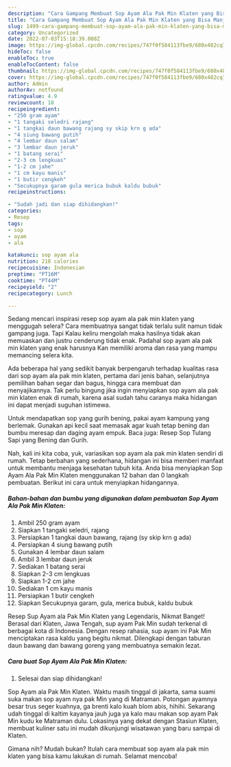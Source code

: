 ```yaml
---
description: "Cara Gampang Membuat Sop Ayam Ala Pak Min Klaten yang Bisa Manjain Lidah, Buat Buka Puasa Bikin Ngiler"
title: "Cara Gampang Membuat Sop Ayam Ala Pak Min Klaten yang Bisa Manjain Lidah, Buat Buka Puasa Bikin Ngiler"
slug: 1499-cara-gampang-membuat-sop-ayam-ala-pak-min-klaten-yang-bisa-manjain-lidah-buat-buka-puasa-bikin-ngiler
category: Uncategorized
date: 2022-07-03T15:18:39.008Z
image: https://img-global.cpcdn.com/recipes/747f0f584113fbe9/680x482cq70/sop-ayam-ala-pak-min-klaten-foto-resep-utama.jpg
hideToc: false
enableToc: true
enableTocContent: false
thumbnail: https://img-global.cpcdn.com/recipes/747f0f584113fbe9/680x482cq70/sop-ayam-ala-pak-min-klaten-foto-resep-utama.jpg
cover: https://img-global.cpcdn.com/recipes/747f0f584113fbe9/680x482cq70/sop-ayam-ala-pak-min-klaten-foto-resep-utama.jpg
author: Admin
authorAv: notfound
ratingvalue: 4.9
reviewcount: 18
recipeingredient:
- "250 gram ayam"
- "1 tangaki seledri rajang"
- "1 tangkai daun bawang rajang sy skip krn g ada"
- "4 siung bawang putih"
- "4 lembar daun salam"
- "3 lembar daun jeruk"
- "1 batang serai"
- "2-3 cm lengkuas"
- "1-2 cm jahe"
- "1 cm kayu manis"
- "1 butir cengkeh"
- "Secukupnya garam gula merica bubuk kaldu bubuk"
recipeinstructions:

- "Sudah jadi dan siap dihidangkan!"
categories:
- Resep
tags:
- sop
- ayam
- ala

katakunci: sop ayam ala 
nutrition: 218 calories
recipecuisine: Indonesian
preptime: "PT16M"
cooktime: "PT44M"
recipeyield: "2"
recipecategory: Lunch

---
```



Sedang mencari inspirasi resep sop ayam ala pak min klaten yang menggugah selera? Cara membuatnya sangat tidak terlalu sulit namun tidak gampang juga. Tapi Kalau keliru mengolah maka hasilnya tidak akan memuaskan dan justru cenderung tidak enak. Padahal sop ayam ala pak min klaten yang enak harusnya Kan memiliki aroma dan rasa yang mampu memancing selera kita.


Ada beberapa hal yang sedikit banyak berpengaruh terhadap kualitas rasa dari sop ayam ala pak min klaten, pertama dari jenis bahan, selanjutnya pemilihan bahan segar dan bagus, hingga cara membuat dan menyajikannya. Tak perlu bingung jika ingin menyiapkan sop ayam ala pak min klaten enak di rumah, karena asal sudah tahu caranya maka hidangan ini dapat menjadi suguhan istimewa.

Untuk mendapatkan sop yang gurih bening, pakai ayam kampung yang berlemak. Gunakan api kecil saat memasak agar kuah tetap bening dan bumbu meresap dan daging ayam empuk. Baca juga: Resep Sop Tulang Sapi yang Bening dan Gurih.


Nah, kali ini kita coba, yuk, variasikan sop ayam ala pak min klaten sendiri di rumah. Tetap berbahan yang sederhana, hidangan ini bisa memberi manfaat untuk membantu menjaga kesehatan tubuh kita. Anda bisa menyiapkan Sop Ayam Ala Pak Min Klaten menggunakan 12 bahan dan 0 langkah pembuatan. Berikut ini cara untuk menyiapkan hidangannya.

<!--inarticleads1-->

##### Bahan-bahan dan bumbu yang digunakan dalam pembuatan Sop Ayam Ala Pak Min Klaten:

1. Ambil 250 gram ayam
1. Siapkan 1 tangaki seledri, rajang
1. Persiapkan 1 tangkai daun bawang, rajang (sy skip krn g ada)
1. Persiapkan 4 siung bawang putih
1. Gunakan 4 lembar daun salam
1. Ambil 3 lembar daun jeruk
1. Sediakan 1 batang serai
1. Siapkan 2-3 cm lengkuas
1. Siapkan 1-2 cm jahe
1. Sediakan 1 cm kayu manis
1. Persiapkan 1 butir cengkeh
1. Siapkan Secukupnya garam, gula, merica bubuk, kaldu bubuk


Resep Sup Ayam ala Pak Min Klaten yang Legendaris, Nikmat Banget! Berasal dari Klaten, Jawa Tengah, sup ayam Pak Min sudah terkenal di berbagai kota di Indonesia. Dengan resep rahasia, sup ayam ini Pak Min menciptakan rasa kaldu yang begitu nikmat. Dilengkapi dengan taburan daun bawang dan bawang goreng yang membuatnya semakin lezat. 

<!--inarticleads2-->

##### Cara buat Sop Ayam Ala Pak Min Klaten:


1. Selesai dan siap dihidangkan!

Sop Ayam ala Pak Min Klaten. Waktu masih tinggal di jakarta, sama suami suka makan sop ayam nya pak Min yang di Matraman. Potongan ayamnya besar trus seger kuahnya, ga brenti kalo kuah blom abis, hihihi. Sekarang udah tinggal di kaltim kayanya jauh juga ya kalo mau makan sop ayam Pak Min kudu ke Matraman dulu. Lokasinya yang dekat dengan Stasiun Klaten, membuat kuliner satu ini mudah dikunjungi wisatawan yang baru sampai di Klaten. 

Gimana nih? Mudah bukan? Itulah cara membuat sop ayam ala pak min klaten yang bisa kamu lakukan di rumah. Selamat mencoba!

